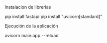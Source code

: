 

Instalacion de librerias

pip install fastapi
pip install "uvicorn[standard]"



Ejecución de la aplicación

uvicorn main:app --reload


